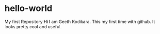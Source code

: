 # hello-world
My first Repository
Hi I am Geeth Kodikara. This my first time with github.
It looks pretty cool and useful.
